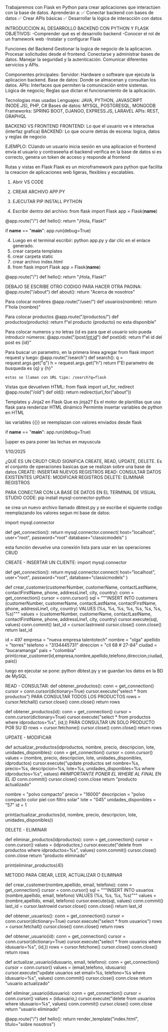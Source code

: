 Trabajaremos con Flask en Python para crear aplicaciones que interactúen con la base de datos.
Aprenderán a:
✅ Conectar backend con bases de datos
✅ Crear APIs básicas
✅ Desarrollar la lógica de interacción con datos

INTRODUCCION AL DESARROLLO BACKEND CON PYTHON Y FLASK
OBJETIVOS:
-Comprender qué es el desarrollo backend
-Conocer el rol de un framework web
-Instalar y configurar Flask

Funciones del Backend
Gestionar la logica de negocio de la aplicacion.
Procesar solicitudes desde el frontend.
Conectarse y administrar bases de datos.
Manejar la seguridad y la autenticación.
Comunicar diferentes servicios y APIs.

Componentes principales:
Servidor: Hardware o software que ejecuta la aplicacion backend.
Base de datos: Donde se almacenan y consultan los datos.
APIs: Interfaces que permiten la comunicación entre sistemas.
Lógica de negocio; Reglas que dictan el funcionamiento de la aplicación.

Tecnologias mas usadas
Lenguajes: JAVA, PYTHON, JAVASCRIPT (NODE.JS), PHP, C#
Bases de datos: MYSQL, POSTGRESQL, MONGODB
Frameworks: SPRING BOOT, DJANGO, EXPRESS.JS, LARAVEL
APIs: REST, GRAPHQL

BACKEND VS FRONTEND
FRONTEND: Lo que el usuario ve e interactua (interfaz grafica)
BACKEND: Lo que ocurre detrás de escena: logica, datos y reglas de negocio 

EJEMPLO: CUando un usuario inicia sesión en una aplicacion
el frontend envia el usuario y contraseeña
el backend verifica en la base de datos
si es correcto, genera un token de acceso y responde al frontend

Rutas y vistas en Flask 
Flask es un microframework para python que facilita la creacion de aplicaciones web ligeras, flexibles y escalables.

1. Abrir VS CODE

2. CREAR ARCHIVO APP.PY
3. EJECUTAR PIP INSTALL PYTHON

4. Escribir dentro del archivo:
from flask import Flask
app = Flask(__name__)

@app.route("/")
def hello():
    return "¡Hola, Flask!"

if __name__ == "__main__":
    app.run(debug=True)


4. Luego en el terminal escribir: python app.py y dar clic en el enlace generado.
5. crear carpeta templates
6. crear carpeta static
7. crear archivo index.html
8. from flask import Flask
app = Flask(__name__)

@app.route("/")
def hello():
    return "¡Hola, Flask!"

DEBAJO SE ESCRIBE OTRO CODIGO PARA HACER OTRA PAGINA:
@app.route("/about")
def about():
    return "Acerca de nosotros"

Para colocar nombres
@app.route("/user/<nombre>")
def usuarios(nombre):
    return f"hola {nombre}"

Para colocar productos
@app.route("/productos/<producto>")
def productos(producto):
    return f"el producto {producto} no esta disponible"

Para colocar numeros y no letras (id es para que el usuario solo pueda introducir números:
@app.route("/post/<int:id>")
def post(id):
    return f"el id del post es {id}"

Para buscar un parametro, en la primera linea agregar from flask import request y luego:
@app.route("/search")
def search():
    q = request.args.get("q")
    h = request.args.get("h")
    return f"El parametro de busqueda es {q} y {h}"

    estas se llaman con URL tipo: /search?q=flask

Vistas que devuelven HTML:
from flask import url_for, redirect 
@app.route("/old")
def old():
    return redirect(url_for("about"))

Templates y Jinja2 en Flask
Que es jinja2? Es el motor de plantillas que usa flask para renderizar HTML dinámico
Permimte insertar variables de python en HTML

las variables {{}} se reemplazan con valores enviados desde flask
    
if __name__ == "__main__":
    app.run(debug=True)

|upper es para poner las lechas en mayuscula

1/10/2025 

¿QUÉ ES UN CRUD?
CRUD SIGNIFICA CREATE, READ, UPDATE, DELETE. Es el conjunto de operaciones basicas que se realizan sobre una base de datos
CREATE: INSERTAR NUEVOS REGISTROS
READ: CONSULTAR DATOS EXISTENTES
UPDATE: MODIFICAR REGISTROS
DELETE: ELIMINAR REGISTROS

PARA CONECTAR CON LA BASE DE DATOS EN EL TERMINAL DE VISUAL STUDIO CODE:
pip install mysql-connector-python

se crea un nuevo archivo llamado dbtest.py 
y se escribe el siguiente codigo reemplazando los valores segun mi base de datos:

import mysql.connector

def get_connection():
    return mysql.connector.connect(
        host="localhost",
        user="root",
        password="root"
        database="classicmodels"
    )

esta función devuelve una conexión lista para usar en las operaciones CRUD

CREATE - INSERTAR UN CLIENTE:
import mysql.connector

def get_connection():
    return mysql.connector.connect(
        host="localhost",
        user="root",
        password="root",
        database="classicmodels"
    )

def crear_customer(customerNumber, customerName, contactLastName, contactFirstName, phone, addressLine1, city, country):
    conn = get_connection()
    cursor = conn.cursor()
    sql = """INSERT INTO customers (customerNumber, customerName, contactLastName, contactFirstName, phone, addressLine1, city, country) VALUES (%s, %s, %s, %s, %s, %s, %s, %s)"""
    values = (customerNumber, customerName, contactLastName, contactFirstName, phone, addressLine1, city, country)
    cursor.execute(sql, values)
    conn.commit()
    last_id = cursor.lastrowid
    cursor.close()
    conn.close()
    return last_id

id = 497
empresa = "nueva empresa talentotech"
nombre = "olga"
apellido = "torres"
telefono = "3134445731"
direccion = "cll 68 # 27-84"
ciudad = "bucaramanga"
pais = "colombia"
print(crear_customer(id,empresa,nombre,apellido,telefono,direccion,ciudad,pais))

luego en ejecutar se pone: python dbtest.py y se guardan los datos en la BD de MySQL

READ - CONSULTAR:
def obtener_productos():
    conn = get_connection()
    cursor = conn.cursor(dictionary=True)
    cursor.execute("select * from productos")               PARA CONSULTAR TODOS LOS PRODUCTOS
    rows = cursor.fetchall()
    cursor.close()
    conn.close()
    return rows                                        

def obtener_productos(id):
    conn = get_connection()
    cursor = conn.cursor(dictionary=True)
    cursor.execute("select * from productos where idproductos=%s", (id,))            PARA CONSULTAR UN SOLO PRODUCTO POR SU ID
    rows = cursor.fetchone()
    cursor.close()
    conn.close()
    return rows

UPDATE - MODIFICAR

def actualizar_productos(idproductos, nombre, precio, descripcion, lote, unidades_disponibles):
    conn = get_connection()
    cursor = conn.cursor()
    values = (nombre, precio, descripcion, lote, unidades_disponibles, idproductos)
    cursor.execute("update productos set nombre=%s, precio=%s, descripcion=%s, lote=%s, unidades_disponibles=%s where idproductos=%s", values)    *##IMPORTANTE PONER EL WHERE AL FINAL EN EL ID*
    conn.commit()
    cursor.close()
    conn.close
    return "producto actualizado" 

nombre = "polvo compacto"
precio = "16000"
descripcion = "polvo compacto color piel con filtro solar"
lote = "045"
unidades_disponibles = "57"
id = 1

print(actualizar_productos(id, nombre, precio, descripcion, lote, unidades_disponibles))

DELETE - ELIMINAR

def eliminar_productos(idproductos):
    conn = get_connection()
    cursor = conn.cursor()
    values = (idproductos,)
    cursor.execute("delete from productos where idproductos=%s", values)
    conn.commit()
    cursor.close()
    conn.close
    return "producto eliminado" 

print(eliminar_productos(4))


METODO PARA CREAR, LEER, ACTUALIZAR O ELIMINAR

def crear_customer(nombre,apellido, email, telefono):
    conn = get_connection()
    cursor = conn.cursor()
    sql = """INSERT INTO usuarios 
             (nombre,apellido, email, telefono) 
             VALUES (%s, %s, %s, %s)"""
    values = (nombre,apellido, email, telefono)
    cursor.execute(sql, values)
    conn.commit()
    last_id = cursor.lastrowid
    cursor.close()
    conn.close()
    return last_id

def obtener_usuarios():
    conn = get_connection()
    cursor = conn.cursor(dictionary=True)
    cursor.execute("select * from usuarios")
    rows = cursor.fetchall()
    cursor.close()
    conn.close()
    return rows

def obtener_usuario(id):
    conn = get_connection()
    cursor = conn.cursor(dictionary=True)
    cursor.execute("select * from usuarios where idusuario=%s", (id,))
    rows = cursor.fetchone()
    cursor.close()
    conn.close()
    return rows

def actualizar_usuario(idusuario, email, telefono):
    conn = get_connection()
    cursor = conn.cursor()
    values = (email,telefono, idusuario)
    cursor.execute("update usuarios set email=%s, telefono=%s where idusuario=%s", values)
    conn.commit()
    cursor.close()
    conn.close
    return "usuario actualizado"

def eliminar_usuario(idusuario):
    conn = get_connection()
    cursor = conn.cursor()
    values = (idusuario,)
    cursor.execute("delete from usuarios where idusuario=%s", values)
    conn.commit()
    cursor.close()
    conn.close
    return "usuario eliminado"


@app.route("/")
def hello():
    return render_template("index.html", titulo="sobre nosotros")



